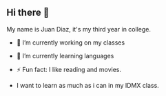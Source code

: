 ## Hi there 👋

 My name is Juan Diaz, it's my third year in college.



- 🔭 I’m currently working on my classes
- 🌱 I’m currently learning languages

- ⚡ Fun fact: I like reading and movies.

- I want to learn as much as i can in my IDMX class. 
